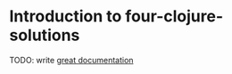 # Introduction to four-clojure-solutions

TODO: write [great documentation](http://jacobian.org/writing/great-documentation/what-to-write/)
